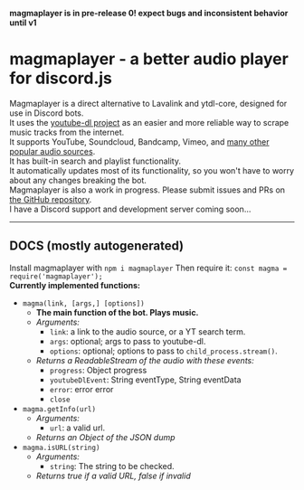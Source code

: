 **magmaplayer is in pre-release 0! expect bugs and inconsistent behavior until v1**

# magmaplayer - a better audio player for discord.js

Magmaplayer is a direct alternative to Lavalink and ytdl-core, designed for use in Discord bots.  
It uses the [youtube-dl project](http://ytdl-org.github.io/youtube-dl/) as an easier and more reliable way to scrape music tracks from the internet.  
It supports YouTube, Soundcloud, Bandcamp, Vimeo, and [many other popular audio sources](http://ytdl-org.github.io/youtube-dl/supportedsites.html).  
It has built-in search and playlist functionality.  
It automatically updates most of its functionality, so you won't have to worry about any changes breaking the bot.  
Magmaplayer is also a work in progress. Please submit issues and PRs on [the GitHub repository](https://github.com/redbrain/magmaplayer).  
I have a Discord support and development server coming soon...

***

## DOCS (mostly autogenerated)

Install magmaplayer with `npm i magmaplayer`
Then require it: `const magma = require('magmaplayer');`  
**Currently implemented functions:**
- `magma(link, [args,] [options])`
  - **The main function of the bot. Plays music.**
  - *Arguments:*
    - `link`: a link to the audio source, or a YT search term.
    - `args`: optional; args to pass to youtube-dl.
    - `options`: optional; options to pass to `child_process.stream()`.
  - *Returns a ReadableStream of the audio with these events:*
    - `progress`: Object progress
    - `youtubeDlEvent`: String eventType, String eventData
    - `error`: error error
    - `close`
- `magma.getInfo(url)`
  - *Arguments:*
    - `url`: a valid url.
  - *Returns an Object of the JSON dump*
- `magma.isURL(string)`
  - *Arguments:*
    - `string`: The string to be checked.
  - *Returns true if a valid URL, false if invalid*
  
